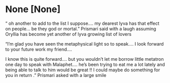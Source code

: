 # None [None]
“ oh another to add to the list I suppose.... my dearest lyva has that effect on people... be they god or mortal.” Prismari said with a laugh assuming Oryllia has become yet another of lyva growing list of lovers 


“I’m glad you have seen the metaphysical light so to speak....  I look forward to your future work my friend.... 

I know this is quite forward.... but you wouldn’t let me borrow little metatron one day to speak with Malaphet.... he’s been trying to eat me a lot lately and being able to talk to him would be great !! I could maybe do something for you in return .” Prismari asked with a large smile
